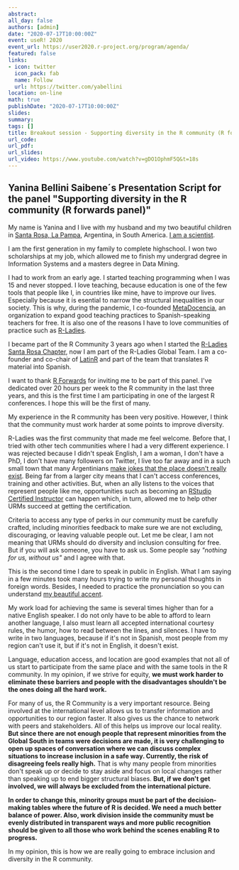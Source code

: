 ```yaml
---
abstract:  
all_day: false
authors: [admin]
date: "2020-07-17T10:00:00Z"
event: useR! 2020
event_url: https://user2020.r-project.org/program/agenda/
featured: false
links: 
- icon: twitter
  icon_pack: fab
  name: Follow
  url: https://twitter.com/yabellini 
location: on-line
math: true
publishDate: "2020-07-17T10:00:00Z"
slides:  
summary:   
tags: []
title: Breakout session - Supporting diversity in the R community (R forwards panel)
url_code: 
url_pdf: 
url_slides: 
url_video: https://www.youtube.com/watch?v=gDO1OphmF5Q&t=18s
---
```


## Yanina Bellini Saibene´s Presentation Script for the panel "Supporting diversity in the R community (R forwards panel)"

My name is Yanina and I live with my husband and my two beautiful children in [Santa Rosa, La Pampa](https://es.wikipedia.org/wiki/Santa_Rosa_(La_Pampa)), Argentina, in South America. [I am a scientist](https://inta.gob.ar/personas/bellini.yanina). 

I am the first generation in my family to complete highschool. I won two scholarships at my job, which allowed me to finish my undergrad degree in Information Systems and a masters degree in Data Mining.

I had to work from an early age. I started teaching programming when I was 15 and never stopped. I love teaching, because education is one of the few tools that people like I, in countries like mine, have to improve our lives. Especially because it is esential to narrow the structural inequalities in our society. This is why, during the pandemic, I co-founded [MetaDocencia](https://www.metadocencia.org/), an organization to expand good teaching practices to Spanish-speaking teachers for free. It is also one of the reasons I have to love communities of practice such as [R-Ladies](https://rladies.org/). 

I became part of the R Community 3 years ago when I started the [R-Ladies Santa Rosa Chapter](https://www.meetup.com/es-ES/rladies-santa-rosa/), now I am part of the R-Ladies Global Team. I am a co-founder and co-chair of [LatinR](https://latin-r.com/) and part of the team that translates R material into Spanish.

I want to thank [R Forwards](https://forwards.github.io/) for inviting me to be part of this panel. I've dedicated over 20 hours per week to the R community in the last three years, and this is the first time I am participating in one of the largest R conferences. I hope this will be the first of many.

My experience in the R community has been very positive. However, I think that the community must work harder at some points to improve diversity.

R-Ladies was the first community that made me feel welcome. Before that, I tried with other tech communities where I had a very different experience. I was rejected because I didn't speak English, I am a woman, I don't have a PhD, I don't have many followers on Twitter, I live too far away and in a such small town that many Argentinians [make jokes that the place doesn't really exist](https://www.lanacion.com.ar/lifestyle/la-pampa-no-existe-al-menos-fue-nid2261309). Being far from a larger city means that I can't access conferences, training and other activities. But, when an ally listens to the voices that represent people like me, opportunities such as becoming an [RStudio Certified Instructor](https://yabellini.netlify.app/post/rstudiocertification/) can happen which, in turn, allowed me to help other URMs succeed at getting the certification. 

Criteria to access any type of perks in our community must be carefully crafted, including minorities feedback to make sure we are not  excluding, discouraging, or leaving valuable people out. Let me be clear, I am not meaning that URMs should do diversity and inclusion consulting for free. But if you will ask someone, you have to ask us. Some people say _"nothing for us, without us"_ and I agree with that. 
 
This is the second time I dare to speak in public in English. What I am saying in a few minutes took many hours trying to write my personal thoughts in foreign words. Besides, I needed to practice the pronunciation so you can understand [my beautiful accent](https://weheartit.com/entry/305576348).

My work load for achieving the same is several times higher than for a native English speaker. I do not only have to be able to afford to learn another language, I also must learn all accepted international courtesy rules, the humor, how to read between the lines, and silences. I have to write in two languages, because if it's not in Spanish, most people from my region can't use it, but if it's not in English, it doesn't exist. 

Language, education access, and location are good examples that not all of us start to participate from the same place and with the same tools in the R community. In my opinion, if we strive for equity, **we must work harder to eliminate these barriers and people with the disadvantages shouldn't be the ones doing all the hard work.** 

For many of us, the R Community is a very important resource. Being involved at the international level allows us to transfer information and opportunities to our region faster. It also gives us the chance to network with peers and stakeholders. All of this helps us improve our local reality. **But since there are not enough people that represent minorities from the Global South in teams were decisions are made, it is very challenging to open up spaces of conversation where we can discuss complex situations to increase inclusion in a safe way. Currently, the risk of disagreeing feels really high.** That is why many people from minorities don't speak up or decide to stay aside and focus on local changes rather than speaking up to end bigger structural biases. **But, if we don't get involved, we will always be excluded from the international picture.**

**In order to change this, minority groups must be part of the decision-making tables where the future of R is decided. We need a much better balance of power. Also, work division inside the community must be evenly distributed in transparent ways and more public recognition should be given to all those who work behind the scenes enabling R to progress.** 

In my opinion, this is how we are really going to embrace inclusion and diversity in the R community.